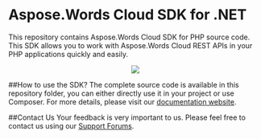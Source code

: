 # Aspose.Words Cloud SDK for .NET
This repository contains Aspose.Words Cloud SDK for PHP source code. This SDK allows you to work with Aspose.Words Cloud REST APIs in your PHP applications quickly and easily.

<p align="center">
  <a title="Download complete Aspose.Words for Cloud source code" href="https://github.com/asposewords/Aspose_Words_Cloud/archive/master.zip">
	<img src="https://raw.github.com/AsposeExamples/java-examples-dashboard/master/images/downloadZip-Button-Large.png" />
  </a>
</p>

##How to use the SDK?
The complete source code is available in this repository folder, you can either directly use it in your project or use Composer. For more details, please visit our [documentation website](http://www.aspose.com/docs/display/wordscloud/Available+SDKs).

##Contact Us
Your feedback is very important to us. Please feel free to contact us using our [Support Forums](https://www.aspose.com/community/forums/).
